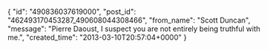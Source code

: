  {
   "id": "490836037619000",
   "post_id": "462493170453287_490608044308466",
   "from_name": "Scott Duncan",
   "message": "Pierre Daoust, I suspect you are not entirely being truthful with me.",
   "created_time": "2013-03-10T20:57:04+0000"
 }
